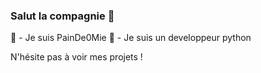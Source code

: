 ### Salut la compagnie 👋

🥖 - Je suis PainDe0Mie
🍃 - Je suis un developpeur python

N'hésite pas à voir mes projets !
